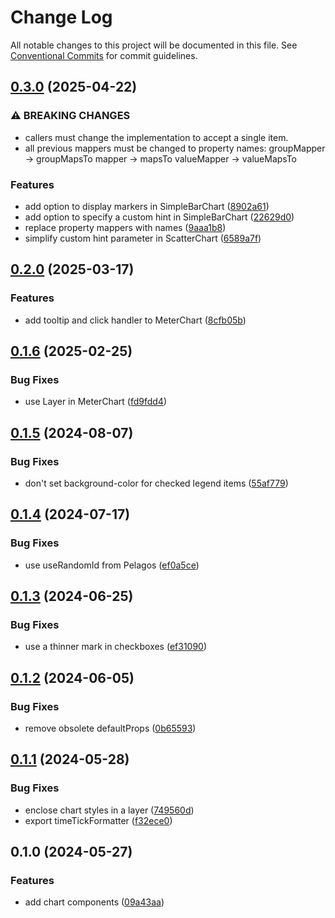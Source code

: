 # Change Log

All notable changes to this project will be documented in this file.
See [Conventional Commits](https://conventionalcommits.org) for commit guidelines.

## [0.3.0](https://github.com/bluecatengineering/pelagos-packages/compare/@bluecateng/pelagos-charts@0.2.0...@bluecateng/pelagos-charts@0.3.0) (2025-04-22)

### ⚠ BREAKING CHANGES

- callers must change the implementation to accept a single item.
- all previous mappers must be changed to property names:
  groupMapper -> groupMapsTo
  mapper -> mapsTo
  valueMapper -> valueMapsTo

### Features

- add option to display markers in SimpleBarChart ([8902a61](https://github.com/bluecatengineering/pelagos-packages/commit/8902a61b608c698590f1a96b9ae7df4f4d4d1f37))
- add option to specify a custom hint in SimpleBarChart ([22629d0](https://github.com/bluecatengineering/pelagos-packages/commit/22629d0d0f2bcac2d0b5c9ccee6c6e4566035a54))
- replace property mappers with names ([9aaa1b8](https://github.com/bluecatengineering/pelagos-packages/commit/9aaa1b8844f296584d7033e02d81eb7846a328aa))
- simplify custom hint parameter in ScatterChart ([6589a7f](https://github.com/bluecatengineering/pelagos-packages/commit/6589a7f0bdb1debe74da1530f834a7e7f5cf6337))

## [0.2.0](https://github.com/bluecatengineering/pelagos-packages/compare/@bluecateng/pelagos-charts@0.1.6...@bluecateng/pelagos-charts@0.2.0) (2025-03-17)

### Features

- add tooltip and click handler to MeterChart ([8cfb05b](https://github.com/bluecatengineering/pelagos-packages/commit/8cfb05ba0dddc6ac019ebbe185c021ccc031935f))

## [0.1.6](https://github.com/bluecatengineering/pelagos-packages/compare/@bluecateng/pelagos-charts@0.1.5...@bluecateng/pelagos-charts@0.1.6) (2025-02-25)

### Bug Fixes

- use Layer in MeterChart ([fd9fdd4](https://github.com/bluecatengineering/pelagos-packages/commit/fd9fdd404ee438ae46e24fb37514ef1ff4225f96))

## [0.1.5](https://github.com/bluecatengineering/pelagos-packages/compare/@bluecateng/pelagos-charts@0.1.4...@bluecateng/pelagos-charts@0.1.5) (2024-08-07)

### Bug Fixes

- don't set background-color for checked legend items ([55af779](https://github.com/bluecatengineering/pelagos-packages/commit/55af779c7a277da12302fea146d94fc9bffaa642))

## [0.1.4](https://github.com/bluecatengineering/pelagos-packages/compare/@bluecateng/pelagos-charts@0.1.3...@bluecateng/pelagos-charts@0.1.4) (2024-07-17)

### Bug Fixes

- use useRandomId from Pelagos ([ef0a5ce](https://github.com/bluecatengineering/pelagos-packages/commit/ef0a5cef477784ce4ad7818cc6100794296a1e33))

## [0.1.3](https://github.com/bluecatengineering/pelagos-packages/compare/@bluecateng/pelagos-charts@0.1.2...@bluecateng/pelagos-charts@0.1.3) (2024-06-25)

### Bug Fixes

- use a thinner mark in checkboxes ([ef31090](https://github.com/bluecatengineering/pelagos-packages/commit/ef31090a92993de52e0b2b2de31d1f6d803733d3))

## [0.1.2](https://github.com/bluecatengineering/pelagos-packages/compare/@bluecateng/pelagos-charts@0.1.1...@bluecateng/pelagos-charts@0.1.2) (2024-06-05)

### Bug Fixes

- remove obsolete defaultProps ([0b65593](https://github.com/bluecatengineering/pelagos-packages/commit/0b655931265c973169ea4c2a3bc7c42083223f3e))

## [0.1.1](https://github.com/bluecatengineering/pelagos-packages/compare/@bluecateng/pelagos-charts@0.1.0...@bluecateng/pelagos-charts@0.1.1) (2024-05-28)

### Bug Fixes

- enclose chart styles in a layer ([749560d](https://github.com/bluecatengineering/pelagos-packages/commit/749560d6975a06f2284156c53c8127c7ae94b73d))
- export timeTickFormatter ([f32ece0](https://github.com/bluecatengineering/pelagos-packages/commit/f32ece001ca2ed136f4e4dae8122f18a318a7554))

## 0.1.0 (2024-05-27)

### Features

- add chart components ([09a43aa](https://github.com/bluecatengineering/pelagos-packages/commit/09a43aaaf28168cfac90671dca07de9521933548))
